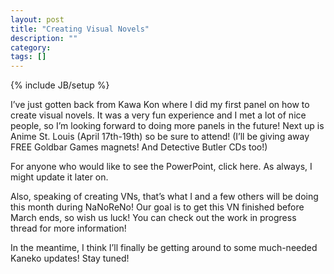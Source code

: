 ```yaml
---
layout: post
title: "Creating Visual Novels"
description: ""
category:
tags: []
---
```

{% include JB/setup %}

I’ve just gotten back from Kawa Kon where I did my first panel on how to create visual novels. It was a very fun experience and I met a lot of nice people, so I’m looking forward to doing more panels in the future! Next up is Anime St. Louis (April 17th-19th) so be sure to attend! (I’ll be giving away FREE Goldbar Games magnets! And Detective Butler CDs too!)

For anyone who would like to see the PowerPoint, click here. As always, I might update it later on.

Also, speaking of creating VNs, that’s what I and a few others will be doing this month during NaNoReNo! Our goal is to get this VN finished before March ends, so wish us luck! You can check out the work in progress thread for more information!

In the meantime, I think I’ll finally be getting around to some much-needed Kaneko updates! Stay tuned!
